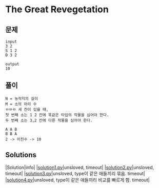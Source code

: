 # The Great Revegetation

## 문제 



```
input
3 2
S 1 2
D 3 2

output
10

```

## 풀이
```
N = 농작지의 길이
M = 소의 마리 수 
ㅁㅁㅁ 세 칸이 있을 때, 
첫 번째 소는 1 2 칸에 똑같은 타입의 작물을 심어야 한다. 
두 번째 소는 3,2 칸에 다른 작물을 심어야 한다. 

A A B
B B A
2 -> 이진수 -> 10 
```


## Solutions

|Solution|info|
|[solution1.py](solution1.py)|unsloved, timeout|
|[solution2.py](solution2.py)|unsloved, timeout|
|[solution3.py](solution3.py)|unsloved, type이 같은 애들끼리 묶음. timeout|
|[solution4.py](solution4.py)|unsloved, type이 같은 애들끼리 비교를 빠르게 함.  timeout|